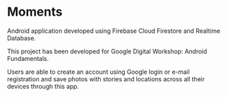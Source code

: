 # Moments
Android application developed using Firebase Cloud Firestore and Realtime Database.

This project has been developed for Google Digital Workshop: Android Fundamentals.

Users are able to create an account using Google login or e-mail registration and save photos with stories and locations across all their devices through this app.
